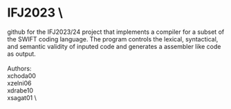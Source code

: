 # IFJ2023  \

github for the IFJ2023/24 project that implements a compiler for a subset of the SWIFT coding language. The program controls the lexical, syntactical, and semantic validity of inputed code and generates a assembler like code as output. \
\
Authors: \
xchoda00 \
xzelni06 \
xdrabe10 \
xsagat01 \

